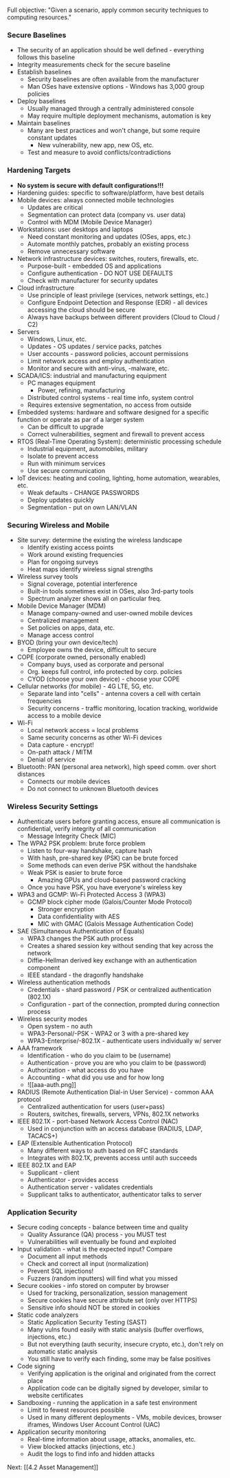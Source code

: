 Full objective: "Given a scenario, apply common security techniques to
computing resources."

### Secure Baselines
- The security of an application should be well defined - everything follows this baseline
- Integrity measurements check for the secure baseline
- Establish baselines
	- Security baselines are often available from the manufacturer
	- Man OSes have extensive options - Windows has 3,000 group policies
- Deploy baselines
	- Usually managed through a centrally administered console
	- May require multiple deployment mechanisms, automation is key
- Maintain baselines
	- Many are best practices and won't change, but some require constant updates
		- New vulnerability, new app, new OS, etc.
	- Test and measure to avoid conflicts/contradictions
### Hardening Targets
- **No system is secure with default configurations!!!**
- Hardening guides: specific to software/platform, have best details
- Mobile devices: always connected mobile technologies
	- Updates are critical
	- Segmentation can protect data (company vs. user data)
	- Control with MDM (Mobile Device Manager)
- Workstations: user desktops and laptops
	- Need constant monitoring and updates (OSes, apps, etc.)
	- Automate monthly patches, probably an existing process
	- Remove unnecessary software
- Network infrastructure devices: switches, routers, firewalls, etc.
	- Purpose-built - embedded OS and applications
	- Configure authentication - DO NOT USE DEFAULTS
	- Check with manufacturer for security updates
- Cloud infrastructure
	- Use principle of least privilege (services, network settings, etc.)
	- Configure Endpoint Detection and Response (EDR) - all devices accessing the cloud should be secure
	- Always have backups between different providers (Cloud to Cloud / C2)
- Servers
	- Windows, Linux, etc.
	- Updates - OS updates / service packs, patches
	- User accounts - password policies, account permissions
	- Limit network access and employ authentication
	- Monitor and secure with anti-virus, -malware, etc.
- SCADA/ICS: industrial and manufacturing equipment
	- PC manages equipment
		- Power, refining, manufacturing
	- Distributed control systems - real time info, system control
	- Requires extensive segmentation, no access from outside
- Embedded systems: hardware and software designed for a specific function or operate as par of a larger system
	- Can be difficult to upgrade
	- Correct vulnerabilities, segment and firewall to prevent access
- RTOS (Real-Time Operating System): deterministic processing schedule
	- Industrial equipment, automobiles, military
	- Isolate to prevent access
	- Run with minimum services
	- Use secure communication
- IoT devices: heating and cooling, lighting, home automation, wearables, etc.
	- Weak defaults - CHANGE PASSWORDS
	- Deploy updates quickly
	- Segmentation - put on own LAN/VLAN
### Securing Wireless and Mobile
- Site survey: determine the existing the wireless landscape
	- Identify existing access points
	- Work around existing frequencies
	- Plan for ongoing surveys
	- Heat maps identify wireless signal strengths
- Wireless survey tools
	- Signal coverage, potential interference
	- Built-in tools sometimes exist in OSes, also 3rd-party tools
	- Spectrum analyzer shows all on particular freq.
- Mobile Device Manager (MDM)
	- Manage company-owned and user-owned mobile devices
	- Centralized management
	- Set policies on apps, data, etc.
	- Manage access control
- BYOD (bring your own device/tech)
	- Employee owns the device, difficult to secure
- COPE (corporate owned, personally enabled)
	- Company buys, used as corporate and personal
	- Org. keeps full control, info protected by corp. policies
	- CYOD (choose your own device) - choose your COPE
- Cellular networks (for mobile) - 4G LTE, 5G, etc.
	- Separate land into "cells" - antenna covers a cell with certain frequencies
	- Security concerns - traffic monitoring, location tracking, worldwide access to a mobile device
- Wi-Fi
	- Local network access = local problems
	- Same security concerns as other Wi-Fi devices
	- Data capture - encrypt!
	- On-path attack / MITM
	- Denial of service
- Bluetooth: PAN (personal area network), high speed comm. over short distances
	- Connects our mobile devices
	- Do not connect to unknown Bluetooth devices
### Wireless Security Settings
- Authenticate users before granting access, ensure all communication is confidential, verify integrity of all communication
	- Message Integrity Check (MIC)
- The WPA2 PSK problem: brute force problem
	- Listen to four-way handshake, capture hash
	- With hash, pre-shared key (PSK) can be brute forced
	- Some methods can even derive PSK without the handshake
	- Weak PSK is easier to brute force
		- Amazing GPUs and cloud-based password cracking
	- Once you have PSK, you have everyone's wireless key
- WPA3 and GCMP: Wi-Fi Protected Access 3 (WPA3)
	- GCMP block cipher mode (Galois/Counter Mode Protocol)
		- Stronger encryption
		- Data confidentiality with AES
		- MIC with GMAC (Galois Message Authentication Code)
- SAE (Simultaneous Authentication of Equals)
	- WPA3 changes the PSK auth process
	- Creates a shared session key without sending that key across the network
	- Diffie-Hellman derived key exchange with an authentication component
	- IEEE standard - the dragonfly handshake
- Wireless authentication methods
	- Credentials - shard password / PSK or centralized authentication (802.1X)
	- Configuration - part of the connection, prompted during connection process
- Wireless security modes
	- Open system - no auth
	- WPA3-Personal/-PSK - WPA2 or 3 with a pre-shared key
	- WPA3-Enterprise/-802.1X - authenticate users individually w/ server
- AAA framework
	- Identification - who do you claim to be (username)
	- Authentication - prove you are who you claim to be (password)
	- Authorization - what access do you have
	- Accounting - what did you use and for how long
	- ![[aaa-auth.png]]
- RADIUS (Remote Authentication Dial-in User Service) - common AAA protocol
	- Centralized authentication for users (user+pass)
	- Routers, switches, firewalls, servers, VPNs, 802.1X networks
- IEEE 802.1X - port-based Network Access Control (NAC)
	- Used in conjunction with an access database (RADIUS, LDAP, TACACS+)
- EAP (Extensible Authentication Protocol)
	- Many different ways to auth based on RFC standards
	- Integrates with 802.1X, prevents access until auth succeeds
- IEEE 802.1X and EAP
	- Supplicant - client
	- Authenticator - provides access
	- Authentication server - validates credentials
	- Supplicant talks to authenticator, authenticator talks to server
### Application Security
- Secure coding concepts - balance between time and quality
	- Quality Assurance (QA) process - you MUST test
	- Vulnerabilities will eventually be found and exploited
- Input validation - what is the expected input? Compare
	- Document all input methods
	- Check and correct all input (normalization)
	- Prevent SQL injections!
	- Fuzzers (random inputters) will find what you missed
- Secure cookies - info stored on computer by browser
	- Used for tracking, personalization, session management
	- Secure cookies have secure attribute set (only over HTTPS)
	- Sensitive info should NOT be stored in cookies
- Static code analyzers
	- Static Application Security Testing (SAST)
	- Many vulns found easily with static analysis (buffer overflows, injections, etc.)
	- But not everything (auth security, insecure crypto, etc.), don't rely on automatic static analysis
	- You still have to verify each finding, some may be false positives
- Code signing
	- Verifying application is the original and originated from the correct place
	- Application code can be digitally signed by developer, similar to website certificates
- Sandboxing - running the application in a safe test environment
	- Limit to fewest resources possible
	- Used in many different deployments - VMs, mobile devices, browser iframes, Windows User Account Control (UAC)
- Application security monitoring
	- Real-time information about usage, attacks, anomalies, etc.
	- View blocked attacks (injections, etc.)
	- Audit the logs to find info and hidden attacks

Next: [[4.2 Asset Management]]
